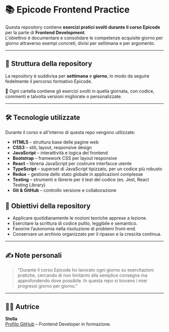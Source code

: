 # 📚 Epicode Frontend Practice

Questa repository contiene **esercizi pratici svolti durante il corso Epicode** per la parte di **Frontend Development**.  
L'obiettivo è documentare e consolidare le competenze acquisite giorno per giorno attraverso esempi concreti, divisi per settimana e per argomento.

---

## 🧭 Struttura della repository

La repository è suddivisa per **settimana** e **giorno**, in modo da seguire fedelmente il percorso formativo Epicode.

 🔎 Ogni cartella contiene gli esercizi svolti in quella giornata, con codice, commenti e talvolta versioni migliorate o personalizzate.

---

## 🛠️ Tecnologie utilizzate

Durante il corso e all'interno di questa repo vengono utilizzate:

- **HTML5** – struttura base delle pagine web
- **CSS3** – stili, layout, responsive design
- **JavaScript** – interattività e logica del frontend
- **Bootstrap** – framework CSS per layout responsive
- **React** – libreria JavaScript per costruire interfacce utente
- **TypeScript** – superset di JavaScript tipizzato, per un codice più robusto
- **Redux** – gestione dello stato globale in applicazioni complesse
- **Testing** – strumenti e librerie per il test del codice (es. Jest, React Testing Library)
- **Git & GitHub** – controllo versione e collaborazione
## 🎯 Obiettivi della repository

- Applicare quotidianamente le nozioni teoriche apprese a lezione.
- Esercitare la scrittura di codice pulito, leggibile e semantico.
- Favorire l’autonomia nella risoluzione di problemi front-end.
- Conservare un archivio organizzato per il ripasso e la crescita continua.

---
## ✍️ Note personali

> "Durante il corso Epicode ho lavorato ogni giorno su esercitazioni pratiche, cercando di non limitarmi alla semplice consegna ma approfondendo dove possibile. 
In questa repo si trovano i miei progressi giorno per giorno."

---
## 👩‍💻 Autrice

**Stella**  
[Profilo GitHub](https://github.com/11292-stella) – Frontend Developer in formazione.

